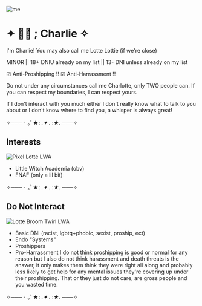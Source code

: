 ![me](https://github.com/user-attachments/assets/2e953fcc-4596-4df8-9204-207a311c4028)



# ✦ 💫🎁 ; Charlie ✧
I'm Charlie! You may also call me Lotte Lottie (if we're close)

MINOR || 18+ DNIU already on my list || 13- DNI unless already on my list

☑︎ Anti-Proshipping !!
☑︎ Anti-Harrassment !!

Do not under any circumstances call me Charlotte, only TWO people can. If you can respect my boundaries, I can respect yours.

If I don't interact with you much either I don't really know what to talk to you about or I don't know where to find you, a whisper is always great!

✧─── ･ ｡ﾟ★: *.✦ .* :★. ───✧

## Interests
![Pixel Lotte LWA](https://github.com/user-attachments/assets/2d65dcd8-262d-4865-b50d-5151d26abc03)
- Little Witch Academia (obv)
- FNAF (only a lil bit)

✧─── ･ ｡ﾟ★: *.✦ .* :★. ───✧

## Do Not Interact
![Lotte Broom Twirl LWA](https://github.com/user-attachments/assets/c7c6b535-a8e3-4352-a8a8-225478a28fff)
- Basic DNI (racist, lgbtq+phobic, sexist, proship, ect)
- Endo "Systems"
- Proshippers
- Pro-Harrassment
I do not think proshipping is good or normal for any reason but I also do not think harassment and death threats is the answer, it only makes them think they were right all along and probably less likely to get help for any mental issues they're covering up under their proshipping. That or they just do not care, are gross people and you wasted time.

✧─── ･ ｡ﾟ★: *.✦ .* :★. ───✧
